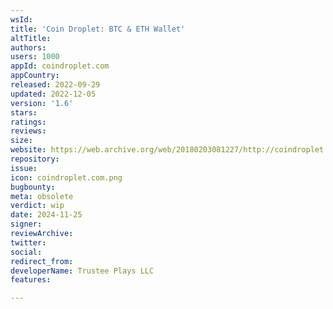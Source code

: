 ```yaml
---
wsId: 
title: 'Coin Droplet: BTC & ETH Wallet'
altTitle: 
authors: 
users: 1000
appId: coindroplet.com
appCountry: 
released: 2022-09-29
updated: 2022-12-05
version: '1.6'
stars: 
ratings: 
reviews: 
size: 
website: https://web.archive.org/web/20180203081227/http://coindroplet.com/
repository: 
issue: 
icon: coindroplet.com.png
bugbounty: 
meta: obsolete
verdict: wip
date: 2024-11-25
signer: 
reviewArchive: 
twitter: 
social: 
redirect_from: 
developerName: Trustee Plays LLC
features: 

---
```


